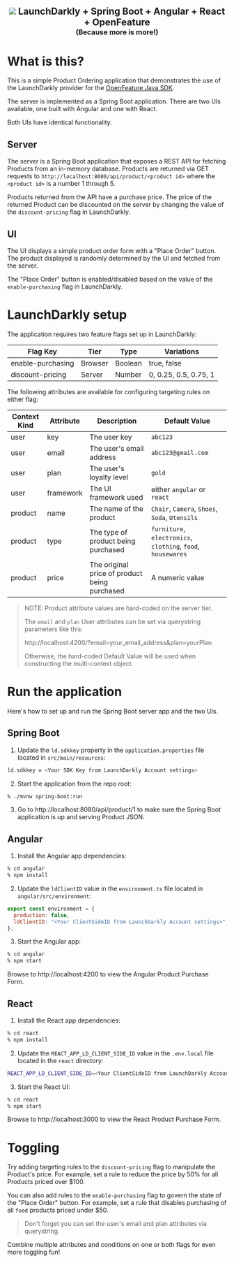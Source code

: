 <h2 align="center">
    <img src="https://i.ibb.co/DM8pSyX/image-1.png" />
    LaunchDarkly + Spring Boot + Angular + React + OpenFeature
<font size="3"><br/>(Because more is more!)</font>

</h2>

# What is this?

This is a simple Product Ordering application that demonstrates the use of the LaunchDarkly provider for the [OpenFeature Java SDK](https://openfeature.org).

The server is implemented as a Spring Boot application. There are two UIs available, one built with Angular and one with React.

Both UIs have identical functionality.

## Server

The server is a Spring Boot application that exposes a REST API for fetching Products from an in-memory database. Products are returned via GET requests to `http://localhost:8080/api/product/<product id>` where the `<product id>` is a number 1 through 5.

Products returned from the API have a purchase price. The price of the returned Product can be discounted on the server by changing the value of the `discount-pricing` flag in LaunchDarkly.

## UI

The UI displays a simple product order form with a "Place Order" button. The product displayed is randomly determined by the UI and fetched from the server.

The "Place Order" button is enabled/disabled based on the value of the `enable-purchasing` flag in LaunchDarkly.

# LaunchDarkly setup

The application requires two feature flags set up in LaunchDarkly:

| Flag Key          | Tier    | Type    | Variations            |
| ----------------- | ------- | ------- | --------------------- |
| enable-purchasing | Browser | Boolean | true, false           |
| discount-pricing  | Server  | Number  | 0, 0.25, 0.5, 0.75, 1 |

The following attributes are available for configuring targeting rules on either flag:

| Context Kind | Attribute | Description                                   | Default Value                                                |
| ------------ | --------- | --------------------------------------------- | ------------------------------------------------------------ |
| user         | key       | The user key                                  | `abc123`                                                     |
| user         | email     | The user's email address                      | `abc123@gmail.com`                                           |
| user         | plan      | The user's loyalty level                      | `gold`                                                       |
| user         | framework | The UI framework used                         | either `angular` or `react`                                  |
| product      | name      | The name of the product                       | `Chair`, `Camera`, `Shoes`, `Soda`, `Utensils`               |
| product      | type      | The type of product being purchased           | `furniture`, `electronics`, `clothing`, `food`, `housewares` |
| product      | price     | The original price of product being purchased | A numeric value                                              |

> NOTE: Product attribute values are hard-coded on the server tier.
>
> The `email` and `plan` User attributes can be set via querystring parameters like this:
>
> http://localhost:4200/?email=your_email_address&plan=yourPlan
>
> Otherwise, the hard-coded Default Value will be used when constructing the multi-context object.

# Run the application

Here's how to set up and run the Spring Boot server app and the two UIs.

## Spring Boot

1. Update the `ld.sdkkey` property in the `application.properties` file located in `src/main/resources`:

```bash
ld.sdkkey = <Your SDK Key from LaunchDarkly Account settings>
```

2. Start the application from the repo root:

```bash
% ./mvnw spring-boot:run
```

3. Go to http://localhost:8080/api/product/1 to make sure the Spring Boot application is up and serving Product JSON.

## Angular

1. Install the Angular app dependencies:

```bash
% cd angular
% npm install
```

2. Update the `ldClientID` value in the `environment.ts` file located in `angular/src/environment`:

```js
export const environment = {
  production: false,
  ldClientID: "<Your ClientSideID from LaunchDarkly Account settings>",
};
```

3. Start the Angular app:

```bash
% cd angular
% npm start
```

Browse to http://localhost:4200 to view the Angular Product Purchase Form.

## React

1. Install the React app dependencies:

```bash
% cd react
% npm install
```

2. Update the `REACT_APP_LD_CLIENT_SIDE_ID` value in the `.env.local` file located in the `react` directory:

```bash
REACT_APP_LD_CLIENT_SIDE_ID=<Your ClientSideID from LaunchDarkly Account settings>
```

3. Start the React UI:

```bash
% cd react
% npm start
```

Browse to http://localhost:3000 to view the React Product Purchase Form.

# Toggling

Try adding targeting rules to the `discount-pricing` flag to manipulate the Product's price. For example, set a rule to reduce the price by 50% for all Products priced over $100.

You can also add rules to the `enable-purchasing` flag to govern the state of the "Place Order" button. For example, set a rule that disables purchasing of all `food` products priced under $50.

> Don't forget you can set the user's email and plan attributes via querystring.

Combine multiple attributes and conditions on one or both flags for even more toggling fun!
